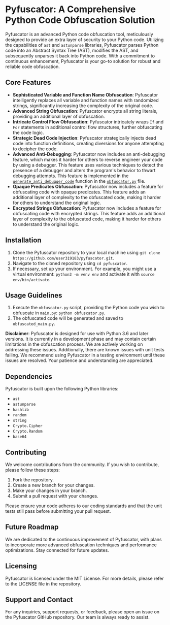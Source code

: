 # Pyfuscator: A Comprehensive Python Code Obfuscation Solution

Pyfuscator is an advanced Python code obfuscation tool, meticulously designed to provide an extra layer of security to your Python code. Utilizing the capabilities of `ast` and `astunparse` libraries, Pyfuscator parses Python code into an Abstract Syntax Tree (AST), modifies the AST, and subsequently unparses it back into Python code. With a commitment to continuous enhancement, Pyfuscator is your go-to solution for robust and reliable code obfuscation.

## Core Features

- **Sophisticated Variable and Function Name Obfuscation**: Pyfuscator intelligently replaces all variable and function names with randomized strings, significantly increasing the complexity of the original code.
- **Advanced String Obfuscation**: Pyfuscator encrypts all string literals, providing an additional layer of obfuscation.
- **Intricate Control Flow Obfuscation**: Pyfuscator intricately wraps `If` and `For` statements in additional control flow structures, further obfuscating the code logic.
- **Strategic Dead Code Injection**: Pyfuscator strategically injects dead code into function definitions, creating diversions for anyone attempting to decipher the code.
- **Advanced Anti-Debugging**: Pyfuscator now includes an anti-debugging feature, which makes it harder for others to reverse engineer your code by using a debugger. This feature uses various techniques to detect the presence of a debugger and alters the program's behavior to thwart debugging attempts. This feature is implemented in the [`generate_anti_debugger_code`](obfuscator.py) function in the [`obfuscator.py`](obfuscator.py) file.
- **Opaque Predicates Obfuscation**: Pyfuscator now includes a feature for obfuscating code with opaque predicates. This feature adds an additional layer of complexity to the obfuscated code, making it harder for others to understand the original logic.
- **Encrypted Strings Obfuscation**: Pyfuscator now includes a feature for obfuscating code with encrypted strings. This feature adds an additional layer of complexity to the obfuscated code, making it harder for others to understand the original logic.

## Installation

1. Clone the Pyfuscator repository to your local machine using `git clone https://github.com/user319183/pyfuscator.git`.
2. Navigate to the cloned repository using `cd pyfuscator`.
3. If necessary, set up your environment. For example, you might use a virtual environment: `python3 -m venv env` and activate it with `source env/bin/activate`.

## Usage Guidelines

1. Execute the `obfuscator.py` script, providing the Python code you wish to obfuscate in `main.py`: `python obfuscator.py`.
2. The obfuscated code will be generated and saved to `obfuscated_main.py`.

**Disclaimer**: Pyfuscator is designed for use with Python 3.6 and later versions. It is currently in a development phase and may contain certain limitations in the obfuscation process. We are actively working on addressing these issues. Additionally, there are known issues with unit tests failing. We recommend using Pyfuscator in a testing environment until these issues are resolved. Your patience and understanding are appreciated.

## Dependencies

Pyfuscator is built upon the following Python libraries:

- `ast`
- `astunparse`
- `hashlib`
- `random`
- `string`
- `Crypto.Cipher`
- `Crypto.Random`
- `base64`

## Contributing

We welcome contributions from the community. If you wish to contribute, please follow these steps:

1. Fork the repository.
2. Create a new branch for your changes.
3. Make your changes in your branch.
4. Submit a pull request with your changes.

Please ensure your code adheres to our coding standards and that the unit tests still pass before submitting your pull request.

## Future Roadmap

We are dedicated to the continuous improvement of Pyfuscator, with plans to incorporate more advanced obfuscation techniques and performance optimizations. Stay connected for future updates.

## Licensing

Pyfuscator is licensed under the MIT License. For more details, please refer to the LICENSE file in the repository.

## Support and Contact

For any inquiries, support requests, or feedback, please open an issue on the Pyfuscator GitHub repository. Our team is always ready to assist.